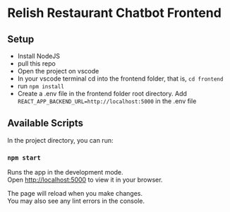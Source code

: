 # Relish Restaurant Chatbot Frontend

## Setup

- Install NodeJS
- pull this repo
- Open the project on vscode
- In your vscode terminal cd into the frontend folder, that is, `cd frontend`
- run `npm install`
- Create a .env file in the frontend folder root directory. Add `REACT_APP_BACKEND_URL=http://localhost:5000` in the .env file

## Available Scripts

In the project directory, you can run:

### `npm start`

Runs the app in the development mode.\
Open [http://localhost:5000](http://localhost:5000) to view it in your browser.

The page will reload when you make changes.\
You may also see any lint errors in the console.
